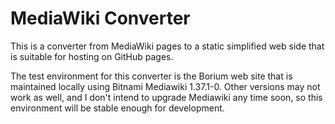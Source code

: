 # MediaWiki Converter

This is a converter from MediaWiki pages to a static simplified web side that is suitable for hosting on GitHub pages.

The test environment for this converter is the Borium web site that is maintained locally using Bitnami Mediawiki 1.37.1-0. Other versions may not work as well, and I don't intend to upgrade Mediawiki any time soon, so this environment will be stable enough for development.
